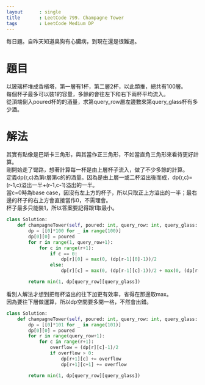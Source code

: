 ```yaml
---
layout      : single
title       : LeetCode 799. Champagne Tower
tags 		: LeetCode Medium DP
---
```

每日題。自昨天知道臭狗有心臟病，到現在還是很難過。

# 題目
以玻璃杯堆成香檳塔，第一層有1杯，第二層2杯，以此類推，總共有100層。  
每個杯子最多可以裝1的容量，多餘的會往左下和右下兩杯平均流入。  
從頂端倒入poured杯的的酒量，求第query_row層左邊數來第query_glass杯有多少酒。  

# 解法
其實有點像是巴斯卡三角形，與其當作正三角形，不如當直角三角形來看待更好計算。  
剛開始走了彎路，想著計算每一杯是由上層杯子流入，做了不少多餘的計算。  
定義dp(r,c)為第r層第c的的酒量。因為是由上層一或二杯溢出後而成，dp(r,c)=(r-1,c)溢出一半+(r-1,c-1)溢出的一半。  
當c=0時為base case，因沒有左上方的杯子，所以只取正上方溢出的一半；最右邊的杯子的右上方會直接當作0，不需理會。  
杯子最多只能裝1，所以答案要記得跟1取最小。

```python
class Solution:
    def champagneTower(self, poured: int, query_row: int, query_glass: int) -> float:
        dp = [[0]*100 for _ in range(100)]
        dp[0][0] = poured
        for r in range(1, query_row+1):
            for c in range(r+1):
                if c == 0:
                    dp[r][0] = max(0, (dp[r-1][0]-1))/2
                else:
                    dp[r][c] = max(0, (dp[r-1][c]-1))/2 + max(0, (dp[r-1][c-1]-1))/2

        return min(1, dp[query_row][query_glass])

```

看別人解法才想到把每杯溢出的往下加更有效率，省得在那邊取max。  
因為要往下層做運算，所以dp空間要多開一格，不然會出錯。

```python
class Solution:
    def champagneTower(self, poured: int, query_row: int, query_glass: int) -> float:
        dp = [[0]*101 for _ in range(101)]
        dp[0][0] = poured
        for r in range(query_row+1):
            for c in range(r+1):
                overflow = (dp[r][c]-1)/2
                if overflow > 0:
                    dp[r+1][c] += overflow
                    dp[r+1][c+1] += overflow

        return min(1, dp[query_row][query_glass])

```
